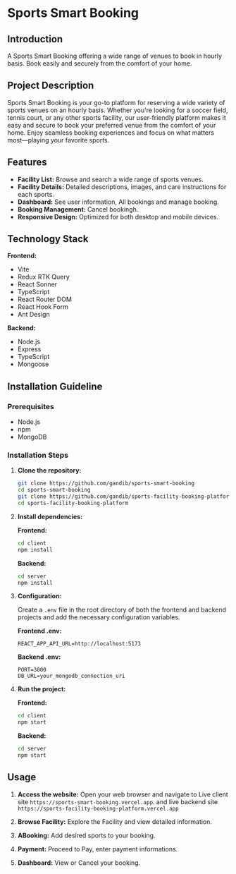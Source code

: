 # Sports Smart Booking

## Introduction

A Sports Smart Booking offering a wide range of venues to book in hourly basis. Book easily and securely from the comfort of your home.

## Project Description

Sports Smart Booking is your go-to platform for reserving a wide variety of sports venues on an hourly basis. Whether you're looking for a soccer field, tennis court, or any other sports facility, our user-friendly platform makes it easy and secure to book your preferred venue from the comfort of your home. Enjoy seamless booking experiences and focus on what matters most—playing your favorite sports.

## Features

- **Facility List:** Browse and search a wide range of sports venues.
- **Facility Details:** Detailed descriptions, images, and care instructions for each sports.
- **Dashboard:** See user information, All bookings and manage booking.
- **Booking Management:** Cancel bookingh.
- **Responsive Design:** Optimized for both desktop and mobile devices.

## Technology Stack

**Frontend:**

- Vite
- Redux RTK Query
- React Sonner
- TypeScript
- React Router DOM
- React Hook Form
- Ant Design

**Backend:**

- Node.js
- Express
- TypeScript
- Mongoose

## Installation Guideline

### Prerequisites

- Node.js
- npm
- MongoDB

### Installation Steps

1. **Clone the repository:**

   ```bash
   git clone https://github.com/gandib/sports-smart-booking
   cd sports-smart-booking
   git clone https://github.com/gandib/sports-facility-booking-platform
   cd sports-facility-booking-platform
   ```

2. **Install dependencies:**

   **Frontend:**

   ```bash
   cd client
   npm install
   ```

   **Backend:**

   ```bash
   cd server
   npm install
   ```

3. **Configuration:**

   Create a `.env` file in the root directory of both the frontend and backend projects and add the necessary configuration variables.

   **Frontend .env:**

   ```env
   REACT_APP_API_URL=http://localhost:5173
   ```

   **Backend .env:**

   ```env
   PORT=3000
   DB_URL=your_mongodb_connection_uri
   ```

4. **Run the project:**

   **Frontend:**

   ```bash
   cd client
   npm start
   ```

   **Backend:**

   ```bash
   cd server
   npm start
   ```

## Usage

1. **Access the website:**
   Open your web browser and navigate to Live client site `https://sports-smart-booking.vercel.app`. and live backend site `https://sports-facility-booking-platform.vercel.app`

2. **Browse Facility:**
   Explore the Facility and view detailed information.

3. **ABooking:**
   Add desired sports to your booking.

4. **Payment:**
   Proceed to Pay, enter payment informations.

5. **Dashboard:**
   View or Cancel your booking.
